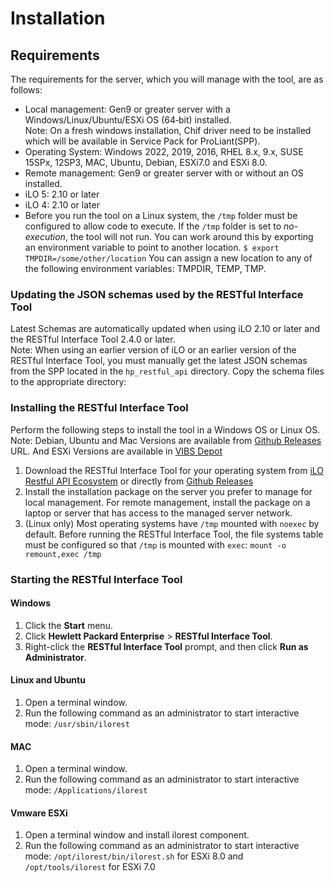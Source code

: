 # Installation

## Requirements

The requirements for the server, which you will manage with the tool, are as follows:

- Local management: Gen9 or greater server with a Windows/Linux/Ubuntu/ESXi OS (64&#8209;bit) installed.  
  Note: On a fresh windows installation, Chif driver need to be installed which will be available in Service Pack for ProLiant(SPP). 
- Operating System: Windows 2022, 2019, 2016, RHEL 8.x, 9.x, SUSE 15SPx, 12SP3, MAC, Ubuntu, Debian, ESXi7.0 and ESXi 8.0.  
- Remote management: Gen9 or greater server with or without an OS installed.
- iLO 5: 2.10 or later
- iLO 4: 2.10 or later
- Before you run the tool on a Linux system, the `/tmp` folder must be configured to allow code to execute. If the `/tmp` folder is set to *no-execution*, the tool will not run. You can work around this by exporting an environment variable to point to another location. `$ export TMPDIR=/some/other/location` You can assign a new location to any of the following environment variables: TMPDIR, TEMP, TMP.

### Updating the JSON schemas used by the RESTful Interface Tool
Latest Schemas are automatically updated when using iLO 2.10 or later and the RESTful Interface Tool 2.4.0 or later.  
Note: When using an earlier version of iLO or an earlier version of the RESTful Interface Tool, you must manually get the latest JSON schemas from the SPP located in the `hp_restful_api` directory. Copy the schema files to the appropriate directory:

### Installing the RESTful Interface Tool

Perform the following steps to install the tool in a Windows OS or Linux OS.  
Note: Debian, Ubuntu and Mac Versions are available from [Github Releases](https://github.com/HewlettPackard/python-redfish-utility/releases/latest) URL. And ESXi Versions are available in [VIBS Depot](http://vibsdepot.hpe.com/index.html) 


1. Download the RESTful Interface Tool for your operating system from [iLO Restful API Ecosystem](https://www.hpe.com/us/en/servers/restful-api.html) or directly from [Github Releases](https://github.com/HewlettPackard/python-redfish-utility/releases/latest)
2. Install the installation package on the server you prefer to manage for local management. For remote management, install the package on a laptop or server that has access to the managed server network.
3. (Linux only) Most operating systems have `/tmp` mounted with `noexec` by default. Before running the RESTful Interface Tool, the file systems table must be configured so that `/tmp` is mounted with `exec`:
   `mount -o remount,exec /tmp`

### Starting the RESTful Interface Tool

#### Windows
1. Click the **Start** menu.
2. Click **Hewlett Packard Enterprise** > **RESTful Interface Tool**.
3. Right-click the **RESTful Interface Tool** prompt, and then click **Run as Administrator**.

#### Linux and Ubuntu
1. Open a terminal window.
2. Run the following command as an administrator to start interactive mode: `/usr/sbin/ilorest`

#### MAC
1. Open a terminal window.
2. Run the following command as an administrator to start interactive mode: `/Applications/ilorest`

#### Vmware ESXi
1. Open a terminal window and install ilorest component.
2. Run the following command as an administrator to start interactive mode: `/opt/ilorest/bin/ilorest.sh` for ESXi 8.0 and `/opt/tools/ilorest` for ESXi 7.0
